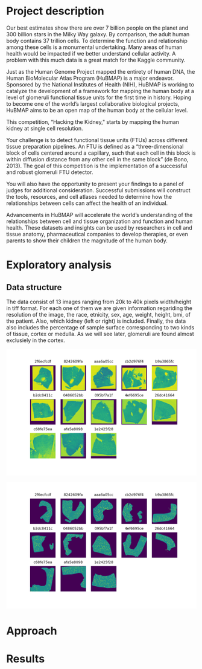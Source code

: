 # Project description

Our best estimates show there are over 7 billion people on the planet and 300 billion stars in the Milky Way galaxy. By comparison, the adult human body contains 37 trillion cells. To determine the function and relationship among these cells is a monumental undertaking. Many areas of human health would be impacted if we better understand cellular activity. A problem with this much data is a great match for the Kaggle community.

Just as the Human Genome Project mapped the entirety of human DNA, the Human BioMolecular Atlas Program (HuBMAP) is a major endeavor. Sponsored by the National Institutes of Health (NIH), HuBMAP is working to catalyze the development of a framework for mapping the human body at a level of glomeruli functional tissue units for the first time in history. Hoping to become one of the world’s largest collaborative biological projects, HuBMAP aims to be an open map of the human body at the cellular level.

This competition, “Hacking the Kidney," starts by mapping the human kidney at single cell resolution.

Your challenge is to detect functional tissue units (FTUs) across different tissue preparation pipelines. An FTU is defined as a “three-dimensional block of cells centered around a capillary, such that each cell in this block is within diffusion distance from any other cell in the same block” (de Bono, 2013). The goal of this competition is the implementation of a successful and robust glomeruli FTU detector.

You will also have the opportunity to present your findings to a panel of judges for additional consideration. Successful submissions will construct the tools, resources, and cell atlases needed to determine how the relationships between cells can affect the health of an individual.

Advancements in HuBMAP will accelerate the world’s understanding of the relationships between cell and tissue organization and function and human health. These datasets and insights can be used by researchers in cell and tissue anatomy, pharmaceutical companies to develop therapies, or even parents to show their children the magnitude of the human body.

# Exploratory analysis
## Data structure
The data consist of 13 images ranging from 20k to 40k pixels width/height in tiff format. For each one of them we are given information regariding the resolution of the image, the race, etnicity, sex, age, weight, height, bmi, of the patient. Also, which kidney (left or right) is included. Finally, the data also includes the percentage of sample surface corresponding to two kinds of tissue, cortex or medulla. As we will see later, glomeruli are found almost exclusiely in the cortex.


![All Samples](figures/all_samples.png)

![All Samples](figures/all_samples_cortex_glom.png)

# Approach
# Results